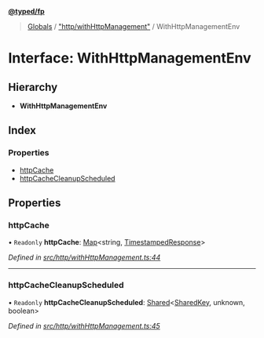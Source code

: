 **[@typed/fp](../README.md)**

> [Globals](../globals.md) / ["http/withHttpManagement"](../modules/_http_withhttpmanagement_.md) / WithHttpManagementEnv

# Interface: WithHttpManagementEnv

## Hierarchy

* **WithHttpManagementEnv**

## Index

### Properties

* [httpCache](_http_withhttpmanagement_.withhttpmanagementenv.md#httpcache)
* [httpCacheCleanupScheduled](_http_withhttpmanagement_.withhttpmanagementenv.md#httpcachecleanupscheduled)

## Properties

### httpCache

• `Readonly` **httpCache**: [Map](_shared_core_model_sharedkeystore_.sharedkeystore.md#map)\<string, [TimestampedResponse](../modules/_http_withhttpmanagement_.md#timestampedresponse)>

*Defined in [src/http/withHttpManagement.ts:44](https://github.com/TylorS/typed-fp/blob/41076ce/src/http/withHttpManagement.ts#L44)*

___

### httpCacheCleanupScheduled

• `Readonly` **httpCacheCleanupScheduled**: [Shared](../modules/_shared_core_model_shared_.shared.md)\<[SharedKey](../modules/_shared_core_model_sharedkey_.sharedkey.md), unknown, boolean>

*Defined in [src/http/withHttpManagement.ts:45](https://github.com/TylorS/typed-fp/blob/41076ce/src/http/withHttpManagement.ts#L45)*
